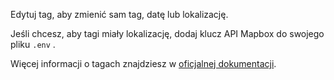 Edytuj tag, aby zmienić sam tag, datę lub lokalizację.

Jeśli chcesz, aby tagi miały lokalizację, dodaj klucz API Mapbox do swojego pliku `.env` .

Więcej informacji o tagach znajdziesz w [oficjalnej dokumentacji](https://docs.firefly-iii.org/concepts/tags).